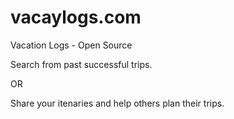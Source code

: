 # vacaylogs.com
Vacation Logs - Open Source

Search from past successful trips.

OR

Share your itenaries and help others plan their trips.
